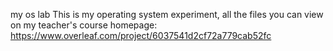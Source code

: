 my os lab
This is my operating system experiment, all the files you can view on my teacher's course homepage: https://www.overleaf.com/project/6037541d2cf72a779cab52fc
